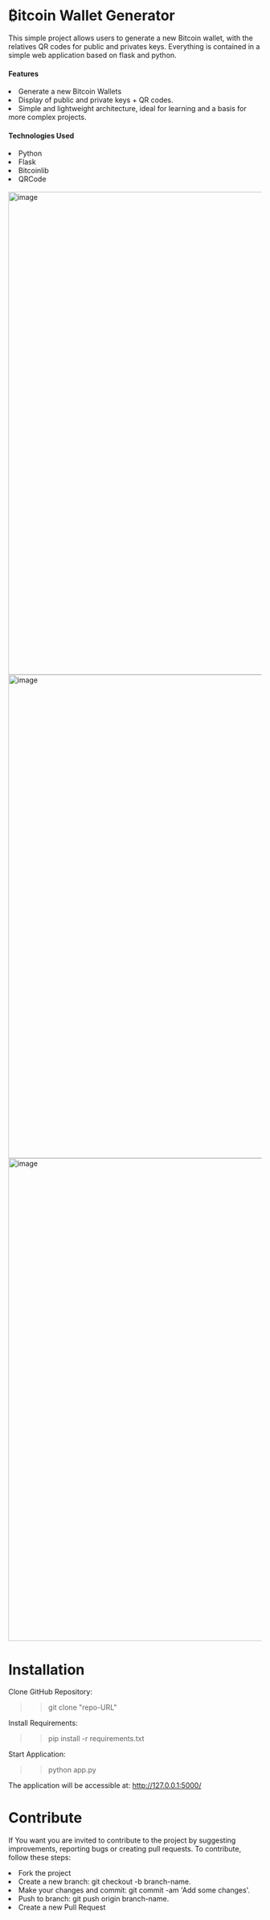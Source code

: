 # ₿itcoin Wallet Generator
This simple project allows users to generate a new Bitcoin wallet, with the relatives QR codes for public and privates keys. Everything is contained in a simple web application based on flask and python.

<h4>Features</h4>
<li>Generate a new Bitcoin Wallets</li>
<li>Display of public and private keys + QR codes.</li>
<li>Simple and lightweight architecture, ideal for learning and a basis for more complex projects.</li>
<h4>Technologies Used</h4>
<li>Python</li>
<li>Flask</li>
<li>Bitcoinlib</li>
<li>QRCode</li>
<br>
<img width="959" alt="image" src="https://github.com/GianIac/Bitcoin-Wallet-Generator/assets/80957309/e455d7e9-3a4b-420c-8699-f3d487a46b19">
<img width="960" alt="image" src="https://github.com/GianIac/Bitcoin-Wallet-Generator/assets/80957309/2ac118b0-8706-459d-9445-a07dfa7472f1">
<img width="959" alt="image" src="https://github.com/GianIac/Bitcoin-Wallet-Generator/assets/80957309/37aa8482-e4df-4904-9279-791070c91a59">
<br>

# Installation
Clone GitHub Repository:
>> git clone "repo-URL"

Install Requirements:
>> pip install -r requirements.txt

Start Application:
>> python app.py

The application will be accessible at: http://127.0.0.1:5000/

# Contribute
If You want you are invited to contribute to the project by suggesting improvements, reporting bugs or creating pull requests. To contribute, follow these steps:
<li>Fork the project</li>
<li>Create a new branch: git checkout -b branch-name.</li>
<li>Make your changes and commit: git commit -am 'Add some changes'.</li>
<li>Push to branch: git push origin branch-name.</li>
<li>Create a new Pull Request</li>
